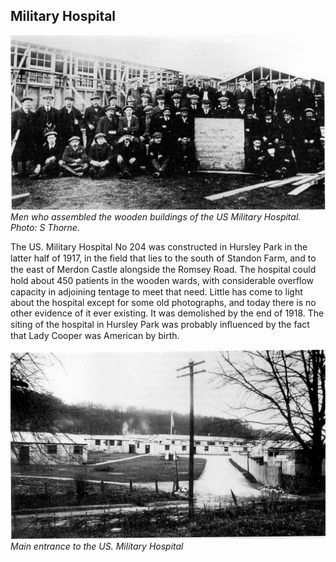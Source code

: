 ## Military Hospital


![Photo](military-hospital-builders.jpg)
*Men who assembled the wooden buildings of the US Military Hospital. Photo: S Thorne.*


The US. Military Hospital No 204 was
constructed in Hursley Park in the latter half
of 1917, in the ﬁeld that lies to the south of
Standon Farm, and to the east of Merdon
Castle alongside the Romsey Road. The
hospital could hold about 450 patients in the
wooden wards, with considerable overﬂow
capacity in adjoining tentage to meet that
need. Little has come to light about the
hospital except for some old photographs, and
today there is no other evidence of it ever
existing. It was demolished by the end of
1918\. The siting of the hospital in Hursley
Park was probably inﬂuenced by the fact that
Lady Cooper was American by birth.


![Photo](military-hospital-entrance.jpg)
*Main entrance to the US. Military Hospital*